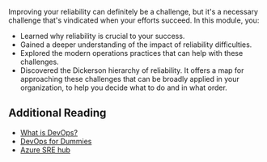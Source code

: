 Improving your reliability can definitely be a challenge, but it's a necessary challenge that's vindicated when your efforts succeed. In this module, you:

- Learned why reliability is crucial to your success.
- Gained a deeper understanding of the impact of reliability difficulties.
- Explored the modern operations practices that can help with these challenges.
- Discovered the Dickerson hierarchy of reliability. It offers a map for approaching these challenges that can be broadly applied in your organization, to help you decide what to do and in what order.

## Additional Reading

- [What is DevOps?](/azure/devops/learn/what-is-devops)
- [DevOps for Dummies](https://www.dummies.com/business/operations-management/devops-for-dummies-cheat-sheet/)
- [Azure SRE hub](/azure/site-reliability-engineering/)